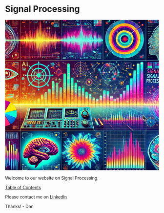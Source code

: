 # Signal Processing

![](./img/cover-banner.png)

Welcome to our website on Signal Processing.

[Table of Contents](toc.md)

Please contact me on [LinkedIn](https://www.linkedin.com/in/danmccreary/)

Thanks! - Dan


